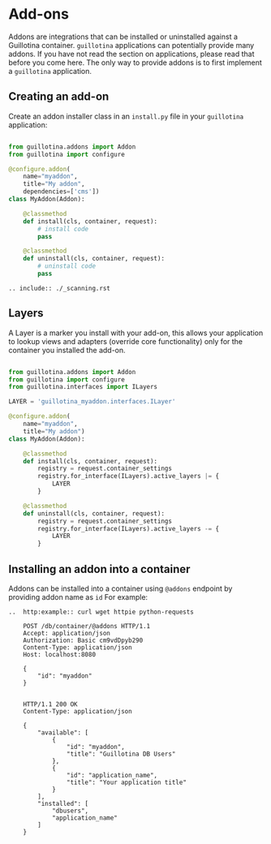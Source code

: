 # Add-ons

Addons are integrations that can be installed or uninstalled against a Guillotina container.
`guillotina` applications can potentially provide many addons. If you have
not read the section on applications, please read that before you come here. The
only way to provide addons is to first implement a `guillotina` application.


## Creating an add-on

Create an addon installer class in an `install.py` file in your `guillotina` application:

```python

from guillotina.addons import Addon
from guillotina import configure

@configure.addon(
    name="myaddon",
    title="My addon",
    dependencies=['cms'])
class MyAddon(Addon):

    @classmethod
    def install(cls, container, request):
        # install code
        pass

    @classmethod
    def uninstall(cls, container, request):
        # uninstall code
        pass
```

```eval_rst
.. include:: ./_scanning.rst
```

## Layers

A Layer is a marker you install with your add-on, this allows your application 
to lookup views and adapters (override core functionality) only for the container
you installed the add-on. 


```python

from guillotina.addons import Addon
from guillotina import configure
from guillotina.interfaces import ILayers

LAYER = 'guillotina_myaddon.interfaces.ILayer'

@configure.addon(
    name="myaddon",
    title="My addon")
class MyAddon(Addon):

    @classmethod
    def install(cls, container, request):
        registry = request.container_settings
        registry.for_interface(ILayers).active_layers |= {
            LAYER
        }

    @classmethod
    def uninstall(cls, container, request):
        registry = request.container_settings
        registry.for_interface(ILayers).active_layers -= {
            LAYER
        }
```

## Installing an addon into a container

Addons can be installed into a container using `@addons` endpoint by providing
addon name as `id` For example:

```eval_rst
..  http:example:: curl wget httpie python-requests

    POST /db/container/@addons HTTP/1.1
    Accept: application/json
    Authorization: Basic cm9vdDpyb290
    Content-Type: application/json
    Host: localhost:8080

    {
        "id": "myaddon"
    }


    HTTP/1.1 200 OK
    Content-Type: application/json

    {
        "available": [
            {
                "id": "myaddon",
                "title": "Guillotina DB Users"
            },
            {
                "id": "application_name",
                "title": "Your application title"
            }
        ],
        "installed": [
            "dbusers",
            "application_name"
        ]
    }
```
